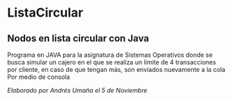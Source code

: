 # ListaCircular
## Nodos en lista circular con Java

Programa en JAVA para la asignatura de Sistemas Operativos donde se busca simular un cajero en el que se realiza un límite de 4 transacciones por cliente, en caso de que tengan más, son enviados nuevamente a la cola
Por medio de consola

_Elaborado por Andrés Umaña el 5 de Noviembre_ 
